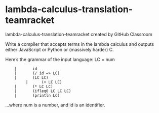 # lambda-calculus-translation-teamracket
lambda-calculus-translation-teamracket created by GitHub Classroom

Write a compiler that accepts terms in the lambda calculus and outputs either JavaScript or Python or (massively harder) C.

Here’s the grammar of the input language:
    LC	 	=	 	num 
    
 	 	|	 	id
 	 	|	 	(/ id => LC) 
 	 	|	 	(LC LC)     
             |	 	(+ LC LC)
 	 	|	 	(* LC LC) 
 	 	|	 	(ifleq0 LC LC LC)     
 	 	|	 	(println LC) 
    
 ...where num is a number, and id is an identifier. 
